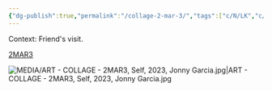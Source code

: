 ```yaml
---
{"dg-publish":true,"permalink":"/collage-2-mar-3/","tags":["c/N/LK","c/N/jonny","c/leaf","c/abstract","c/chains","c/wings","c/colour-colorfull","collage/year-2023","collage/series/self"],"created":"2024-06-28T12:56:50.000-04:00","updated":"2025-08-28T13:55:24.802-04:00"}
---
```



Context: Friend's visit.

[2MAR3](https://www.instagram.com/p/CwVLpVfOzyf/)

![MEDIA/ART - COLLAGE - 2MAR3, Self, 2023, Jonny Garcia.jpg|ART - COLLAGE - 2MAR3, Self, 2023, Jonny Garcia.jpg](/img/user/MEDIA/ART%20-%20COLLAGE%20-%202MAR3,%20Self,%202023,%20Jonny%20Garcia.jpg)
